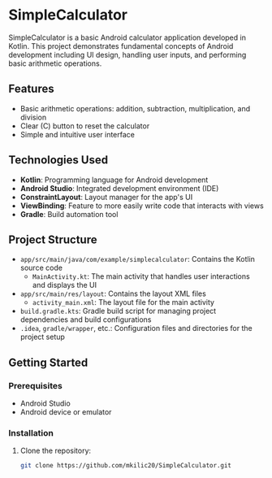 # SimpleCalculator

SimpleCalculator is a basic Android calculator application developed in Kotlin. This project demonstrates fundamental concepts of Android development including UI design, handling user inputs, and performing basic arithmetic operations.

## Features

- Basic arithmetic operations: addition, subtraction, multiplication, and division
- Clear (C) button to reset the calculator
- Simple and intuitive user interface

## Technologies Used

- **Kotlin**: Programming language for Android development
- **Android Studio**: Integrated development environment (IDE)
- **ConstraintLayout**: Layout manager for the app's UI
- **ViewBinding**: Feature to more easily write code that interacts with views
- **Gradle**: Build automation tool

## Project Structure

- `app/src/main/java/com/example/simplecalculator`: Contains the Kotlin source code
  - `MainActivity.kt`: The main activity that handles user interactions and displays the UI
- `app/src/main/res/layout`: Contains the layout XML files
  - `activity_main.xml`: The layout file for the main activity
- `build.gradle.kts`: Gradle build script for managing project dependencies and build configurations
- `.idea`, `gradle/wrapper`, etc.: Configuration files and directories for the project setup

## Getting Started

### Prerequisites

- Android Studio
- Android device or emulator

### Installation

1. Clone the repository:
   ```bash
   git clone https://github.com/mkilic20/SimpleCalculator.git
